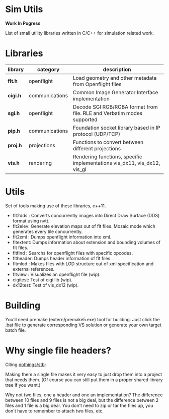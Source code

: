 # Sim Utils
**Work In Pogress**

List of small utility libraries written in C/C++ for simulation related work.

# Libraries

library    | category | description
---------- | ---------| ------------
**flt.h** | openflight | Load geometry and other metadata from Openflight files
**cigi.h** | communications | Common Image Generator Interface implementation
**sgi.h** | openflight | Decode SGI RGB/RGBA format from file. RLE and Verbatim modes supported
**pip.h** | communications | Foundation socket library based in IP protocol (UDP/TCP)
**proj.h** | projections | Functions to convert between different projections
**vis.h** | rendering | Rendering functions, specific implementations vis_dx11, vis_dx12, vis_gl

# Utils
Set of tools making use of these libraries, c++11.
* flt2dds : Converts concurrently images into Direct Draw Surface (DDS) format using nvtt.
* flt2elev: Generate elevation maps out of flt files. Mosaic mode which generates every tile concurrently.
* flt2xml : Dumps openflight information into xml.
* fltextent: Dumps information about extension and bounding volumes of flt files.
* fltfind : Searchs for openflight files with specific opcodes.
* fltheader: Dumps header information of flt files.
* fltmlod : Makes files with LOD structure out of xml specification and external references.
* fltview : Visualizes an openflight file (wip).
* cigitest: Test of cigi lib (wip).
* dx12test: Test of vis_dx12 (wip).

# Building
You'll need premake (extern/premake5.exe) tool for building. Just click the .bat file to generate corresponding VS solution or generate your own target batch file.

# Why single file headers?

Citing <a href="https://github.com/nothings/stb/blob/master/README.md">nothings/stb</a>:

Making them a single file makes it very easy to just
drop them into a project that needs them. (Of course you can
still put them in a proper shared library tree if you want.)

Why not two files, one a header and one an implementation?
The difference between 10 files and 9 files is not a big deal,
but the difference between 2 files and 1 file is a big deal.
You don't need to zip or tar the files up, you don't have to
remember to attach *two* files, etc.
